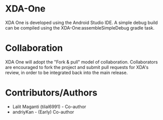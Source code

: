 XDA-One
==========
XDA One is developed using the Android Studio IDE. A simple debug build can be compiled using the XDA-One:assembleSimpleDebug gradle task.

Collaboration
==========
XDA One will adopt the "Fork & pull" model of collaboration. Collaborators are encouraged to fork the project and submit pull requests for XDA's review, in order to be integrated back into the main release.

Contributors/Authors
==========
* Lalit Maganti (tilal6991) - Co-author
* andriyKan - (Early) Co-author
